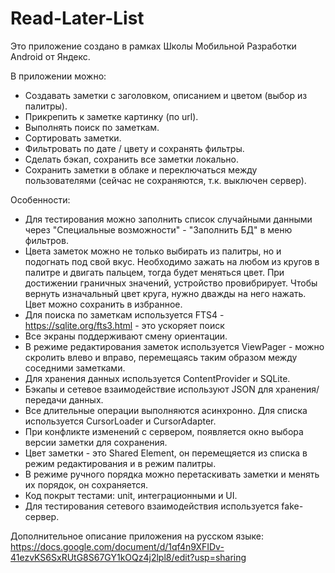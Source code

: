 # Read-Later-List
Это приложение создано в рамках Школы Мобильной Разработки Android от Яндекс.

В приложении можно:
- Создавать заметки с заголовком, описанием и цветом (выбор из палитры). 
- Прикрепить к заметке картинку (по url).
- Выполнять поиск по заметкам.
- Сортировать заметки.
- Фильтровать по дате / цвету и сохранять фильтры.
- Сделать бэкап, сохранить все заметки локально.
- Сохранить заметки в облаке и переключаться между пользователями (сейчас не сохраняются, т.к. выключен сервер).

Особенности:
- Для тестирования можно заполнить список случайными данными через "Специальные возможности" - "Заполнить БД" в меню фильтров.
- Цвета заметок можно не только выбирать из палитры, но и подогнать под свой вкус. Необходимо зажать на любом из кругов в палитре и двигать пальцем, тогда будет меняться цвет. При достижении граничных значений, устройство провибрирует. Чтобы вернуть изначальный цвет круга, нужно дважды на него нажать. Цвет можно сохранить в избранное.
- Для поиска по заметкам используется FTS4 - https://sqlite.org/fts3.html - это ускоряет поиск
- Все экраны поддерживают смену ориентации.
- В режиме редактирования заметок используется ViewPager - можно скролить влево и вправо, перемещаясь таким образом между соседними заметками.
- Для хранения данных используется ContentProvider и SQLite.
- Бэкапы и сетевое взаимодействие используют JSON для хранения/передачи данных.
- Все длительные операции выполняются асинхронно. Для списка используется CursorLoader и CursorAdapter.
- При конфликте изменений с сервером, появляется окно выбора версии заметки для сохранения.
- Цвет заметки - это Shared Element, он перемещяется из списка в режим редактирования и в режим палитры.
- В режиме ручного порядка можно перетаскивать заметки и менять их порядок, он сохраняется.
- Код покрыт тестами: unit, интеграционными и UI.
- Для тестирования сетевого взаимодействия используется fake-сервер.

Дополнительное описание приложения на русском языке:
https://docs.google.com/document/d/1qf4n9XFIDv-41ezvKS6SxRUtG8S67GY1kOQz4j2lpl8/edit?usp=sharing
